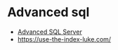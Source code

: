 # Advanced sql

- [Advanced SQL Server](https://www.sqlservertutorial.net/advanced-sql-server/)
- <https://use-the-index-luke.com/>
